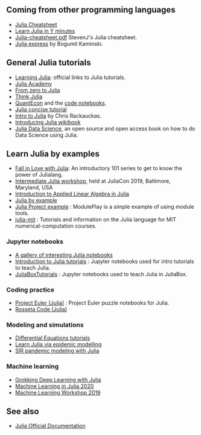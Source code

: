 ## Coming from other programming languages

- [Julia Cheatsheet](https://juliadocs.github.io/Julia-Cheat-Sheet/)
- [Learn Julia in Y minutes](https://learnxinyminutes.com/docs/julia/)
- [Julia-cheatsheet.pdf](http://math.mit.edu/~stevenj/Julia-cheatsheet.pdf) StevenJ's Julia cheatsheet.
- [Julia express](http://bogumilkaminski.pl/files/julia_express.pdf) by Bogumil Kaminski.

## General Julia tutorials

- [Learning Julia](https://julialang.org/learning/): official links to Julia tutorials.
- [Julia Academy](https://juliaacademy.com)
- [From zero to Julia](https://techytok.com/from-zero-to-julia/)
- [Think Julia](https://benlauwens.github.io/ThinkJulia.jl/latest/book.html)
- [QuantEcon](https://quantecon.org/quantecon-jl/) and the [code notebooks](https://github.com/QuantEcon/quantecon-notebooks-julia).
- [Julia concise tutorial](https://github.com/sylvaticus/juliatutorial)
- [Intro to Julia](https://ucidatascienceinitiative.github.io/IntroToJulia/) by Chris Rackauckas.
- [Introducing Julia wikibook](https://en.wikibooks.org/wiki/Introducing_Julia)
- [Julia Data Science](https://juliadatascience.io/), an open source and open access book on how to do Data Science using Julia.

## Learn Julia by examples

- [Fall in Love with Julia](https://github.com/schlichtanders/fall-in-love-with-julia): An introductory 101 series to get to know the power of Julialang.
- [Intermediate Julia workshop](https://github.com/dpsanders/intermediate_julia_2019), held at JuliaCon 2019, Baltimore, Maryland, USA
- [Introduction to Applied Linear Algebra in Julia](https://web.stanford.edu/~boyd/vmls/)
- [Julia by example](https://juliabyexample.helpmanual.io/)
- [Julia Project example](https://github.com/robbyriverside/ModulePlay) : ModulePlay is a simple example of using module tools.
- [julia-mit](https://github.com/stevengj/julia-mit) : Tutorials and information on the Julia language for MIT numerical-computation courses.

### Jupyter notebooks

- [A gallery of interesting Julia notebooks](https://github.com/jupyter/jupyter/wiki/A-gallery-of-interesting-Jupyter-Notebooks#julia)
- [Introduction to Julia tutorials](https://github.com/xorJane/Introduction_to_Julia_tutorials) : Jupyter notebooks used for intro tutorials to teach Julia.
- [JuliaBoxTutorials](https://github.com/JuliaComputing/JuliaBoxTutorials) : Jupyter notebooks used to teach Julia in JuliaBox.

### Coding practice

- [Project Euler (Julia)](https://github.com/heetbeet/project-euler-julia) : Project Euler puzzle notebooks for Julia.
- [Rosseta Code (Julia)](http://rosettacode.org/wiki/Category:Julia)

### Modeling and simulations

- [Differential Equations tutorials](https://tutorials.sciml.ai/)
- [Learn Julia via epidemic modelling](https://github.com/dpsanders/LearnJulia2020)
- [SIR pandemic modeling with Julia](https://github.com/epirecipes/sir-julia)

### Machine learning

- [Grokking Deep Learning with Julia](https://github.com/deepaksuresh/Grokking-Deep-Learning-with-Julia)
- [Machine Learning in Julia 2020](https://github.com/ablaom/MachineLearningInJulia2020)
- [Machine Learning Workshop 2019](https://github.com/mbauman/MachineLearningWorkshop2019)

## See also

- [Julia Official Documentation](https://docs.julialang.org/en/v1/index.html)